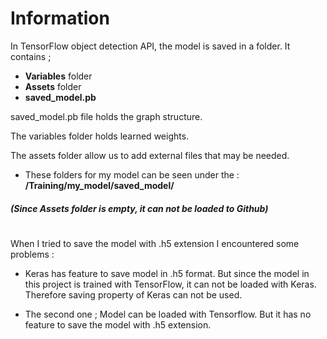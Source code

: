 # Information

In TensorFlow object detection API, the model is saved in a folder. It contains ;
- **Variables** folder
- **Assets** folder
- **saved_model.pb**

saved_model.pb file holds the graph structure.

The variables folder holds learned weights.

The assets folder allow us  to add external files that may be needed.




* These folders for my model can be seen under the : **/Training/my_model/saved_model/** 
#### _(Since Assets folder is empty, it can not be loaded to Github)_

#


When I tried to save the model with .h5 extension I encountered some problems : 

- Keras has feature to save model in .h5 format. But since the model in this project is trained with TensorFlow, it can not be loaded with Keras. Therefore saving property of Keras can not be used.

- The second one ; Model can be loaded with Tensorflow. But it has no feature to save the model with .h5 extension.
